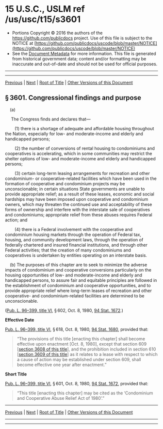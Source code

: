 ---
---

# 15 U.S.C., USLM ref /us/usc/t15/s3601

* Portions Copyright © 2016 the authors of the https://github.com/publicdocs project.
  Use of this file is subject to the NOTICE at [https://github.com/publicdocs/uscode/blob/master/NOTICE](https://github.com/publicdocs/uscode/blob/master/NOTICE)
* See the [Document Metadata](././../../../..//README.md) for more information.
  This file is generated from historical government data; content and/or formatting may be inaccurate and out-of-date and should not be used for official purposes.

----------
----------

[Previous](./../../../..//us/usc/t15/ch62/m__us_usc_t15_ch62.md) | [Next](./../../../..//us/usc/t15/ch62/m__us_usc_t15_s3602.md) | [Root of Title](./../../../../) | [Other Versions of this Document](https://publicdocs.github.io/go/links?ns=uslm&ref=%2Fus%2Fusc%2Ft15%2Fs3601)

## § 3601. Congressional findings and purpose

    (a)

     The Congress finds and declares that—

        (1) there is a shortage of adequate and affordable housing throughout the Nation, especially for low- and moderate-income and elderly and handicapped persons;

        (2) the number of conversions of rental housing to condominiums and cooperatives is accelerating, which in some communities may restrict the shelter options of low- and moderate-income and elderly and handicapped persons;

        (3) certain long-term leasing arrangements for recreation and other condominium- or cooperative-related facilities which have been used in the formation of cooperative and condominium projects may be unconscionable; in certain situations State governments are unable to provide appropriate relief; as a result of these leases, economic and social hardships may have been imposed upon cooperative and condominium owners, which may threaten the continued use and acceptability of these forms of ownership and interfere with the interstate sale of cooperatives and condominiums; appropriate relief from these abuses requires Federal action; and

        (4) there is a Federal involvement with the cooperative and condominium housing markets through the operation of Federal tax, housing, and community development laws, through the operation of federally chartered and insured financial institutions, and through other Federal activities; that the creation of many condominiums and cooperatives is undertaken by entities operating on an interstate basis.

    (b) The purposes of this chapter are to seek to minimize the adverse impacts of condominium and cooperative conversions particularly on the housing opportunities of low- and moderate-income and elderly and handicapped persons, to assure fair and equitable principles are followed in the establishment of condominium and cooperative opportunities, and to provide appropriate relief where long-term leases of recreation and other cooperative- and condominium-related facilities are determined to be unconscionable.

([Pub. L. 96–399, title VI][/us/pl/96/399/tVI], § 602, Oct. 8, 1980, [94 Stat. 1672][/us/stat/94/1672].)

 __Effective Date__ 

[Pub. L. 96–399, title VI][/us/pl/96/399/tVI], § 618, Oct. 8, 1980, [94 Stat. 1680][/us/stat/94/1680], provided that: 

> “The provisions of this title \[enacting this chapter\] shall become effective upon enactment \[Oct. 8, 1980\], except that section 609 \[[section 3608 of this title][/us/usc/t15/s3608]\], and the prohibition included in section 610 \[[section 3609 of this title][/us/usc/t15/s3609]\] as it relates to a lease with respect to which a cause of action may be established under section 609, shall become effective one year after enactment.”

 __Short Title__ 

[Pub. L. 96–399, title VI][/us/pl/96/399/tVI], § 601, Oct. 8, 1980, [94 Stat. 1672][/us/stat/94/1672], provided that: 

> “This title \[enacting this chapter\] may be cited as the ‘Condominium and Cooperative Abuse Relief Act of 1980’.”

----------

[Previous](./../../../..//us/usc/t15/ch62/m__us_usc_t15_ch62.md) | [Next](./../../../..//us/usc/t15/ch62/m__us_usc_t15_s3602.md) | [Root of Title](./../../../../) | [Other Versions of this Document](https://publicdocs.github.io/go/links?ns=uslm&ref=%2Fus%2Fusc%2Ft15%2Fs3601)

----------
----------

[/us/pl/96/399/tVI]: https://publicdocs.github.io/go/links?ns=uslm&ref=%2Fus%2Fpl%2F96%2F399%2FtVI
[/us/stat/94/1672]: https://publicdocs.github.io/go/links?ns=uslm&ref=%2Fus%2Fstat%2F94%2F1672
[/us/pl/96/399/tVI]: https://publicdocs.github.io/go/links?ns=uslm&ref=%2Fus%2Fpl%2F96%2F399%2FtVI
[/us/stat/94/1680]: https://publicdocs.github.io/go/links?ns=uslm&ref=%2Fus%2Fstat%2F94%2F1680
[/us/usc/t15/s3608]: https://publicdocs.github.io/go/links?ns=uslm&ref=%2Fus%2Fusc%2Ft15%2Fs3608
[/us/usc/t15/s3609]: https://publicdocs.github.io/go/links?ns=uslm&ref=%2Fus%2Fusc%2Ft15%2Fs3609
[/us/pl/96/399/tVI]: https://publicdocs.github.io/go/links?ns=uslm&ref=%2Fus%2Fpl%2F96%2F399%2FtVI
[/us/stat/94/1672]: https://publicdocs.github.io/go/links?ns=uslm&ref=%2Fus%2Fstat%2F94%2F1672


